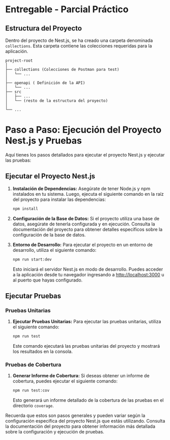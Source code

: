 # Entregable - Parcial Práctico

## Estructura del Proyecto

Dentro del proyecto de Nest.js, se ha creado una carpeta denominada `collections`. Esta carpeta contiene las colecciones requeridas para la aplicación.

```plaintext
project-root
│
├── collections (Colecciones de Postman para test)
│   └── ...
│
├── openapi ( Definición de la API) 
│   └── ...
├── src
│   ├── ...
│   └── (resto de la estructura del proyecto)
│
└── ...
```

# Paso a Paso: Ejecución del Proyecto Nest.js y Pruebas

Aquí tienes los pasos detallados para ejecutar el proyecto Nest.js y ejecutar las pruebas:

## Ejecutar el Proyecto Nest.js

1. **Instalación de Dependencias:**
   Asegúrate de tener Node.js y npm instalados en tu sistema. Luego, ejecuta el siguiente comando en la raíz del proyecto para instalar las dependencias:

   ```bash
   npm install
   ```

2. **Configuración de la Base de Datos:**
   Si el proyecto utiliza una base de datos, asegúrate de tenerla configurada y en ejecución. Consulta la documentación del proyecto para obtener detalles
   específicos sobre la configuración de la base de datos.

3. **Entorno de Desarrollo:**
   Para ejecutar el proyecto en un entorno de desarrollo, utiliza el siguiente comando:

   ```bash
   npm run start:dev
   ```

   Esto iniciará el servidor Nest.js en modo de desarrollo. Puedes acceder a la aplicación desde tu navegador ingresando
   a [http://localhost:3000](http://localhost:3000) u al puerto que hayas configurado.

## Ejecutar Pruebas

### Pruebas Unitarias

1. **Ejecutar Pruebas Unitarias:**
   Para ejecutar las pruebas unitarias, utiliza el siguiente comando:

   ```bash
   npm run test
   ```

   Este comando ejecutará las pruebas unitarias del proyecto y mostrará los resultados en la consola.

### Pruebas de Cobertura

1. **Generar Informe de Cobertura:**
   Si deseas obtener un informe de cobertura, puedes ejecutar el siguiente comando:

   ```bash
   npm run test:cov
   ```

   Esto generará un informe detallado de la cobertura de las pruebas en el directorio `coverage`.

Recuerda que estos son pasos generales y pueden variar según la configuración específica del proyecto Nest.js que estás utilizando. Consulta la documentación
del proyecto para obtener información más detallada sobre la configuración y ejecución de pruebas.